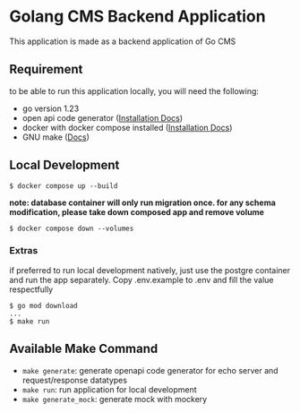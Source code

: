 # Golang CMS Backend Application
This application is made as a backend application of Go CMS

## Requirement
to be able to run this application locally, you will need the following:
- go version 1.23
- open api code generator ([Installation Docs](https://github.com/oapi-codegen/oapi-codegen))
- docker with docker compose installed ([Installation Docs](https://docs.docker.com/engine/install/))
- GNU make ([Docs](https://www.gnu.org/software/make/))

## Local Development
```
$ docker compose up --build
```

**note: database container will only run migration once. for any schema modification, please take down composed app and remove volume**
```
$ docker compose down --volumes
```

### Extras
if preferred to run local development natively, just use the postgre container and run the app separately. Copy .env.example to .env and fill the value respectfully

```
$ go mod download
...
$ make run
```

## Available Make Command
- `make generate`: generate openapi code generator for echo server and request/response datatypes
- `make run`: run application for local development
- `make generate_mock`: generate mock with mockery
